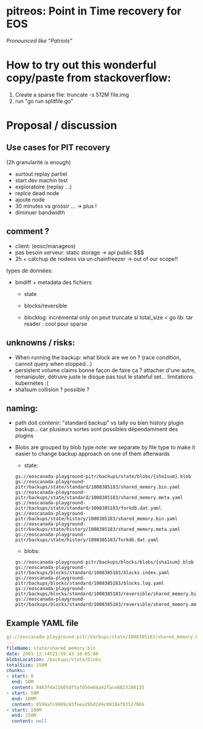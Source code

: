 # pitreos: Point in Time recovery for EOS
_Pronounced like "Patriots"_

# How to try out this wonderful copy/paste from stackoverflow:

1. Create a sparse file: truncate -s 512M file.img
2. run "go run splitfile.go"



# Proposal / discussion

## Use cases for PIT recovery 

(2h granularité is enough)

* surtout replay partiel
* start dev machin test
* exploratoire (replay ...)
* replce dead node
* ajoute node 
* 30 minutes va grossir ... -> plus !
* diminuer bandwidth

## comment ?
* client: (eosc/manageos) 
* pas besoin serveur: static storage -> api public $$$
* 2h + catchup de nodeos via un chainfreezer -> out of our scope!!

types de données:
* bindiff + metadata des fichiers
  * state
  * blocks/reversible

  * blocklog: incrémental only
 	on peut truncate si total_size <
        go lib: tar reader : cool pour sparse


## unknowns / risks:
  * When running the backup: what block are we on ? (race condition, cannot query when stopped...)
  * persistent volume claims bonne façon de faire ça ? attacher d'une autre, remanipuler, détruire juste le disque pas tout le stateful set... limitations kubernetes :(
  * sha1sum collision ? possible ?

## naming:
  * path doit contenir: "standard backup" vs tally ou bien history plugin backup... car plusieurs sortes sont possibles dépendamment des plugins

* Blobs are grouped by blob type
  note: we separate by file type to make it easier to change backup approach on one of them afterwards
  * state: 
   ```
   gs://eoscanada-playground-pitr/backups/state/blobs/{sha1sum}.blob
   gs://eoscanada-playground-pitr/backups/state/standard/1008385183/shared_memory.bin.yaml
   gs://eoscanada-playground-pitr/backups/state/standard/1008385183/shared_memory.meta.yaml
   gs://eoscanada-playground-pitr/backups/state/standard/1008385183/forkdb.dat.yaml
   gs://eoscanada-playground-pitr/backups/state/history/1008385183/shared_memory.bin.yaml
   gs://eoscanada-playground-pitr/backups/state/history/1008385183/shared_memory.meta.yaml
   gs://eoscanada-playground-pitr/backups/state/history/1008385183/forkdb.dat.yaml
   ```
  * blobs:
   ``` 
   gs://eoscanada-playground-pitr/backups/blocks/blobs/{sha1sum}.blob
   gs://eoscanada-playground-pitr/backups/blocks/standard/1008385183/blocks.index.yaml
   gs://eoscanada-playground-pitr/backups/blocks/standard/1008385183/blocks.log.yaml
   gs://eoscanada-playground-pitr/backups/blocks/standard/1008385183/reversible/shared_memory.bin.yaml
   gs://eoscanada-playground-pitr/backups/blocks/standard/1008385183/reversible/shared_memory.meta.yaml
   ```
   
## Example YAML file
```yaml
gs://eoscanada-playground-pitr/backups/state/1008385183/shared_memory.bin.yaml
---
fileName: state/shared_memory.bin
date: 2001-12-14t21:59:43.10-05:00
blobsLocation: /backups/state/blobs
totalSize: 150M
chunks:
- start: 0
  end: 50M
  content: 8483f4e21605df5af056e04a92face8823108135
- start: 50M
  end: 100M
  content: 0599afc9989c83feea29bd249c0910af9352706b
- start: 100M
  end: 150M
  content: null
```

